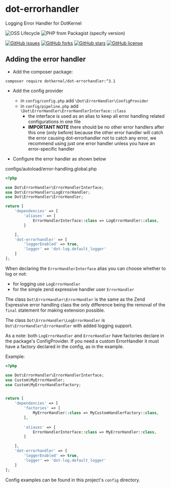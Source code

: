 # dot-errorhandler

Logging Error Handler for DotKernel

![OSS Lifecycle](https://img.shields.io/osslifecycle/dotkernel/dot-errorhandler)
![PHP from Packagist (specify version)](https://img.shields.io/packagist/php-v/dotkernel/dot-errorhandler/3.2.0)

[![GitHub issues](https://img.shields.io/github/issues/dotkernel/dot-errorhandler)](https://github.com/dotkernel/dot-errorhandler/issues)
[![GitHub forks](https://img.shields.io/github/forks/dotkernel/dot-errorhandler)](https://github.com/dotkernel/dot-errorhandler/network)
[![GitHub stars](https://img.shields.io/github/stars/dotkernel/dot-errorhandler)](https://github.com/dotkernel/dot-errorhandler/stargazers)
[![GitHub license](https://img.shields.io/github/license/dotkernel/dot-errorhandler)](https://github.com/dotkernel/dot-errorhandler/blob/main/LICENSE.md)

## Adding the error handler

* Add the composer package:

`composer require dotkernel/dot-errorhandler:^3.1`


* Add the config provider
  - in `config/config.php` add `\Dot\ErrorHandler\ConfigProvider`
  - in `config/pipeline.php` add `\Dot\ErrorHandler\ErrorHandlerInterface::class`
    + the interface is used as an alias to keep all error handling related configurations in one file
    + **IMPORTANT NOTE** there should be no other error handlers after this one (only before) because the other error handler will catch the error causing dot-errorhandler not to catch any error, we recommend using just one error handler unless you have an error-specific handler
    
* Configure the error handler as shown below

configs/autoload/error-handling.global.php
```php
<?php

use Dot\ErrorHandler\ErrorHandlerInterface;
use Dot\ErrorHandler\LogErrorHandler;
use Dot\ErrorHandler\ErrorHandler;

return [
    'dependencies' => [
        'aliases' => [
            ErrorHandlerInterface::class => LogErrorHandler::class,
        ]

    ],
    'dot-errorhandler' => [
        'loggerEnabled' => true,
        'logger' => 'dot-log.default_logger'
    ]
];
```

When declaring the `ErrorHandlerInterface` alias you can choose whether to log or not: 
* for logging use `LogErrorHandler`
* for the simple zend expressive handler user `ErrorHandler`

The class `Dot\ErrorHandler\ErrorHandler` is the same as the Zend Expressive error handling class
the only difference being the removal of the `final` statement for making extension possible.


The class `Dot\ErrorHandler\LogErrorHandler` is `Dot\ErrorHandler\ErrorHandler` with 
added logging support.


As a note: both `LogErrorHandler` and `ErrorHandler` have factories declare in the
package's ConfigProvider. If you need a custom ErrorHandler it must have a factory
declared in the config, as in the example.

Example:

```php
<?php

use Dot\ErrorHandler\ErrorHandlerInterface;
use Custom\MyErrorHandler;
use Custom\MyErrorHandlerFactory;


return [
    'dependencies' => [
        'factories' => [
            MyErrorHandler::class => MyCustomHandlerFactory::class,
        ],
        
        'aliases' => [
            ErrorHandlerInterface::class => MyErrorHandler::class,
        ]

    ],
    'dot-errorhandler' => [
        'loggerEnabled' => true,
        'logger' => 'dot-log.default_logger'
    ]
];
```

Config examples can be found in this project's `config` directory.


